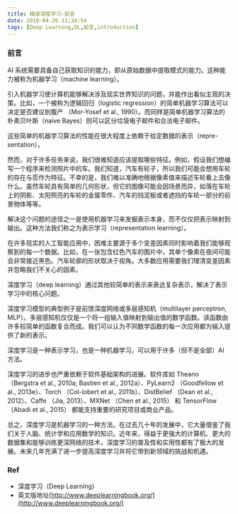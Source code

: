 ```yaml
---
title: 精读深度学习-前言
date: 2018-04-26 11:34:54
tags: [Deep Learning,DL,前言,introduction]
---
```


### 前言

AI 系统需要具备自己获取知识的能力，即从原始数据中提取模式的能力。这种能力被称为机器学习（machine learning）。

引入机器学习使计算机能够解决涉及现实世界知识的问题，并能作出看似主观的决策。比如，一个被称为逻辑回归（logistic regression）的简单机器学习算法可以决定是否建议剖腹产 （Mor-Yosef et al., 1990）。而同样是简单机器学习算法的朴素贝叶斯（naive Bayes）则可以区分垃圾电子邮件和合法电子邮件。

这些简单的机器学习算法的性能在很大程度上依赖于给定数据的表示（repre-sentation）。

然而，对于许多任务来说，我们很难知道应该提取哪些特征。例如，假设我们想编写一个程序来检测照片中的车。我们知道，汽车有轮子，所以我们可能会想用车轮的存在与否作为特征。不幸的是，我们难以准确地根据像素值来描述车轮看上去像什么。虽然车轮具有简单的几何形状，但它的图像可能会因场景而异，如落在车轮上的阴影、太阳照亮的车轮的金属零件、汽车的挡泥板或者遮挡的车轮一部分的前景物体等等。

解决这个问题的途径之一是使用机器学习来发掘表示本身，而不仅仅把表示映射到输出。这种方法我们称之为表示学习（representation learning）。

在许多现实的人工智能应用中，困难主要源于多个变差因素同时影响着我们能够观察到的每一个数据。比如，在一张包含红色汽车的图片中，其单个像素在夜间可能会非常接近黑色。汽车轮廓的形状取决于视角。大多数应用需要我们理清变差因素并忽略我们不关心的因素。

深度学习（deep learning）通过其他较简单的表示来表达复杂表示，解决了表示学习中的核心问题。

深度学习模型的典型例子是前馈深度网络或多层感知机（multilayer perceptron, MLP）。多层感知机仅仅是一个将一组输入值映射到输出值的数学函数。该函数由许多较简单的函数复合而成。我们可以认为不同数学函数的每一次应用都为输入提供了新的表示。

深度学习是一种表示学习，也是一种机器学习，可以用于许多（但不是全部）AI 方法。

深度学习的进步也严重依赖于软件基础架构的进展。软件库如 Theano （Bergstra et al., 2010a; Bastien et al., 2012a）、PyLearn2 （Goodfellow et al., 2013e）、Torch （Col-lobert et al., 2011b）、DistBelief （Dean et al., 2012）、Caffe （Jia, 2013）、MXNet （Chen et al., 2015） 和 TensorFlow （Abadi et al., 2015） 都能支持重要的研究项目或商业产品。

总之，深度学习是机器学习的一种方法。在过去几十年的发展中，它大量借鉴了我们关于人脑、统计学和应用数学的知识。近年来，得益于更强大的计算机、更大的数据集和能够训练更深网络的技术，深度学习的普及性和实用性都有了极大的发展。未来几年充满了进一步提高深度学习并将它带到新领域的挑战和机遇。

### Ref

+ 深度学习（Deep Learning）
+ 英文版地址[http://www.deeplearningbook.org/](http://www.deeplearningbook.org/)